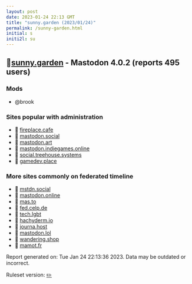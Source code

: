 ```yaml
---
layout: post
date: 2023-01-24 22:13 GMT
title: "sunny.garden (2023/01/24)"
permalink: /sunny-garden.html
initial: s
initi2l: su
---
```


## 🐘[sunny.garden](https://sunny.garden) - Mastodon 4.0.2 (reports 495 users)

### Mods
 * @brook

### Sites popular with administration

* 🐘 [fireplace.cafe](/fireplace-cafe.html)
* 🐘 [mastodon.social](/mastodon-social.html)
* 🐘 [mastodon.art](/mastodon-art.html)
* 🐘 [mastodon.indiegames.online](/mastodon-indiegames-online.html)
* 🐘 [social.treehouse.systems](/social-treehouse-systems.html)
* 🐘 [gamedev.place](/gamedev-place.html)

### More sites commonly on federated timeline

* 🐘 [mstdn.social](/mstdn-social.html)
* 🐘 [mastodon.online](/mastodon-online.html)
* 🐘 [mas.to](/mas-to.html)
* 🐘 [fed.celp.de](/fed-celp-de.html)
* 🐘 [tech.lgbt](/tech-lgbt.html)
* 🐘 [hachyderm.io](/hachyderm-io.html)
* 🐘 [journa.host](/journa-host.html)
* 🐘 [mastodon.lol](/mastodon-lol.html)
* 🐘 [wandering.shop](/wandering-shop.html)
* 🐘 [mamot.fr](/mamot-fr.html)

Report generated on: Tue Jan 24 22:13:36 2023. Data may be outdated or incorrect.

Ruleset version: [✏️](/version-pencil)
